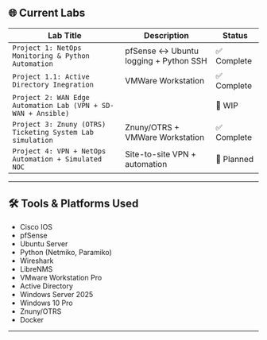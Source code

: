## 🌐 Current Labs

| Lab Title                 | Description                                  | Status   |
|--------------------------|----------------------------------------------|----------|
| `Project 1: NetOps Monitoring & Python Automation`          | pfSense ↔ Ubuntu logging + Python SSH        | ✅ Complete   |
| `Project 1.1: Active Directory Inegration`          | VMWare Workstation       | ✅ Complete   |
| `Project 2: WAN Edge Automation Lab (VPN + SD-WAN + Ansible)`   |        | 🧩 WIP    |
| `Project 3: Znuny (OTRS) Ticketing System Lab simulation`          | Znuny/OTRS + VMWare Workstation    | ✅ Complete   |
| `Project 4: VPN + NetOps Automation + Simulated NOC`   | Site-to-site VPN + automation                | 🧪 Planned |
---

## 🛠️ Tools & Platforms Used

- Cisco IOS
- pfSense
- Ubuntu Server
- Python (Netmiko, Paramiko)
- Wireshark
- LibreNMS
- VMware Workstation Pro
- Active Directory
- Windows Server 2025
- Windows 10 Pro
- Znuny/OTRS
- Docker

---
